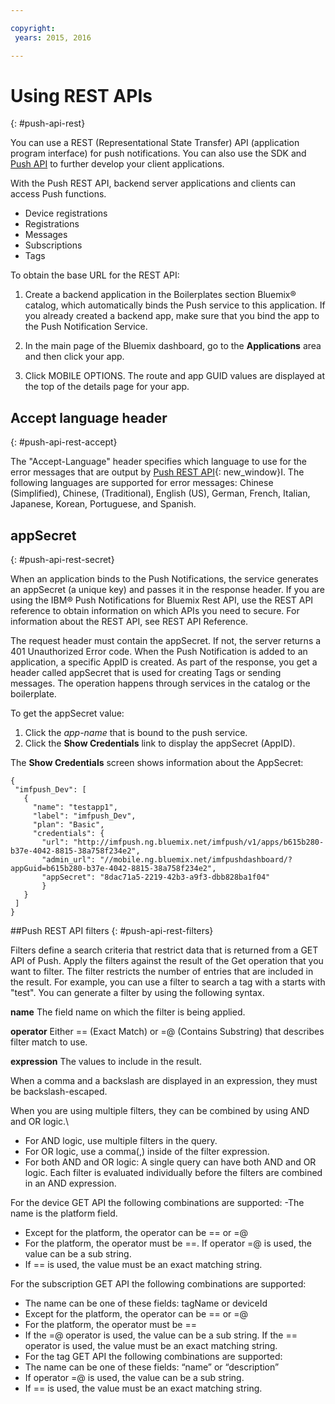 ```yaml
---

copyright:
 years: 2015, 2016

---
```


# Using REST APIs
{: #push-api-rest}

You can use a REST (Representational State Transfer) API (application program interface) for push notifications. You can also use the SDK and [Push API](https://mobile.{DomainName}/imfpushrestapidocs/) to further develop your client applications.

With the Push REST API, backend server applications and clients can access Push functions.

- Device registrations
- Registrations
- Messages
- Subscriptions
- Tags

To obtain the base URL for the REST API:

1. Create a backend application in the Boilerplates section Bluemix® catalog, which automatically binds the Push service to this application. If you already created a backend app, make sure that you bind the app to the Push Notification Service. 

1. In the main page of the Bluemix dashboard, go to the **Applications** area and then click your app.

3. Click MOBILE OPTIONS. The route and app GUID values are displayed at the top of the details page for your app.



## Accept language header
{: #push-api-rest-accept}

The "Accept-Language" header specifies which language to use for the error messages that are output by [Push REST API](https://mobile.{DomainName}/imfpushrestapidocs/){: new_window}I. The following languages are supported for error messages: Chinese (Simplified), Chinese, (Traditional), English (US), German, French, Italian, Japanese, Korean, Portuguese, and Spanish.

## appSecret
{: #push-api-rest-secret}

When an application binds to the Push Notifications, the service generates an appSecret (a unique key) and passes it in the response header. If you are using the IBM® Push Notifications for Bluemix Rest API, use the REST API reference to obtain information on which APIs you need to secure. For information about the REST API, see REST API Reference.

The request header must contain the appSecret. If not, the server returns a 401 Unauthorized Error code. When the Push Notification is added to an application, a specific AppID is created. As part of the response, you get a header called appSecret that is used for creating Tags or sending messages. The operation happens through services in the catalog or the boilerplate.

To get the appSecret value:

1. Click the *app-name* that is bound to the push service.
2. Click the **Show Credentials** link to display the appSecret (AppID).

The **Show Credentials** screen shows information about the AppSecret:

```
{
 "imfpush_Dev": [
   {
     "name": "testapp1",
     "label": "imfpush_Dev",
     "plan": "Basic",
     "credentials": {
       "url": "http://imfpush.ng.bluemix.net/imfpush/v1/apps/b615b280-b37e-4042-8815-38a758f234e2",
       "admin_url": "//mobile.ng.bluemix.net/imfpushdashboard/?appGuid=b615b280-b37e-4042-8815-38a758f234e2",
       "appSecret": "8dac71a5-2219-42b3-a9f3-dbb828ba1f04"  
       }
   }
 ]
}
``` 

##Push REST API filters
{: #push-api-rest-filters}

Filters define a search criteria that restrict data that is returned from a GET API of Push. Apply the filters against the result of the Get operation that you want to filter. The filter restricts the number of entries that are included in the result. For example, you can use a filter to search a tag with a starts with "test". You can generate a filter by using the following syntax.

**name**
The field name on which the filter is being applied.

**operator**
Either == (Exact Match) or =@ (Contains Substring) that describes filter match to use.

**expression**
The values to include in the result.

When a comma and a backslash are displayed in an expression, they must be backslash-escaped.

When you are using multiple filters, they can be combined by using AND and OR logic.\

- For AND logic, use multiple filters in the query.
- For OR logic, use a comma(,) inside of the filter expression.
- For both AND and OR logic: A single query can have both AND and OR logic. Each filter is evaluated individually before the filters are combined in an AND expression.

For the device GET API the following combinations are supported:
-The name is the platform field.
- Except for the platform, the operator can be == or =@
- For the platform, the operator must be ==. If operator =@ is used, the value can be a sub string.
- If == is used, the value must be an exact matching string.

For the subscription GET API the following combinations are supported:

- The name can be one of these fields: tagName or deviceId
- Except for the platform, the operator can be == or =@
- For the platform, the operator must be ==
- If the =@ operator is used, the value can be a sub string. If the == operator is used, the value must be an exact matching string.
- For the tag GET API the following combinations are supported:
- The name can be one of these fields: “name” or “description”
- If operator =@ is used, the value can be a sub string.
- If == is used, the value must be an exact matching string.
